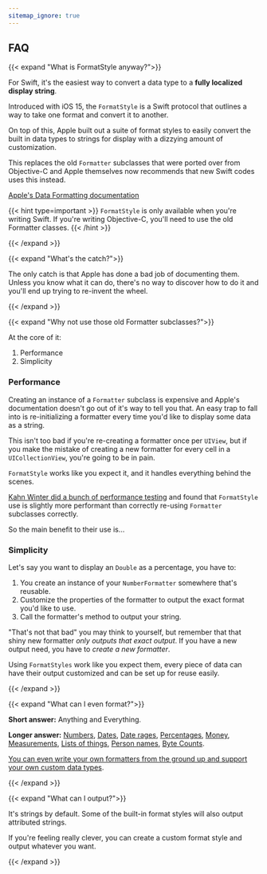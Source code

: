 ```yaml
---
sitemap_ignore: true
---
```

## FAQ

{{< expand "What is FormatStyle anyway?">}}

For Swift, it's the easiest way to convert a data type to a **fully localized display string**.

Introduced with iOS 15, the `FormatStyle` is a Swift protocol that outlines a way to take one format and convert it to another. 

On top of this, Apple built out a suite of format styles to easily convert the built in data types to strings for display with a dizzying amount of customization.

This replaces the old `Formatter` subclasses that were ported over from Objective-C and Apple themselves now recommends that new Swift codes uses this instead.

[Apple's Data Formatting documentation](https://developer.apple.com/documentation/foundation/data_formatting)

{{< hint type=important >}}
`FormatStyle` is only available when you're writing Swift. If you're writing Objective-C, you'll need to use the old Formatter classes.
{{< /hint >}}

{{< /expand >}}

{{< expand "What's the catch?">}}

The only catch is that Apple has done a bad job of documenting them. Unless you know what it can do, there's no way to discover how to do it and you'll end up trying to re-invent the wheel.

{{< /expand >}}

{{< expand "Why not use those old Formatter subclasses?">}}

At the core of it:

1. Performance
2. Simplicity

### Performance

Creating an instance of a `Formatter` subclass is expensive and Apple's documentation doesn't go out of it's way to tell you that. An easy trap to fall into is re-initializing a formatter every time you'd like to display some data as a string.

This isn't too bad if you're re-creating a formatter once per `UIView`, but if you make the mistake of creating a new formatter for every cell in a `UICollectionView`, you're going to be in pain.

`FormatStyle` works like you expect it, and it handles everything behind the scenes.

[Kahn Winter did a bunch of performance testing](https://mobile.twitter.com/thecoolwinter/status/1525562833689247747?s=20&t=kSGBR5hYzEAJF6AacIbn0g) and found that `FormatStyle` use is slightly more performant than correctly re-using `Formatter` subclasses correctly. 

So the main benefit to their use is…

### Simplicity

Let's say you want to display an `Double` as a percentage, you have to:

1. You create an instance of your `NumberFormatter` somewhere that's reusable.
2. Customize the properties of the formatter to output the exact format you'd like to use.
3. Call the formatter's method to output your string.

"That's not that bad" you may think to yourself, but remember that that shiny new formatter _only outputs that exact output_. If you have a new output need, you have to _create a new formatter_.

Using `FormatStyles` work like you expect them, every piece of data can have their output customized and can be set up for reuse easily.

{{< /expand >}}

{{< expand "What can I even format?">}}

**Short answer:** Anything and Everything.

**Longer answer:** [Numbers](/#number-style), [Dates](/#date-and-time-single-date), [Date rages](/#interval-date-style-date-range), [Percentages](/#percent-style), [Money](/#currency-style), [Measurements](/#measurement-style), [Lists of things](/#list-style), [Person names](/#person-name-component-style), [Byte Counts](/#byte-count-style).

[You can even write your own formatters from the ground up and support your own custom data types](/#custom-format-style).

{{< /expand >}}

{{< expand "What can I output?">}}

It's strings by default. Some of the built-in format styles will also output attributed strings.

If you're feeling really clever, you can create a custom format style and output whatever you want.

{{< /expand >}}
